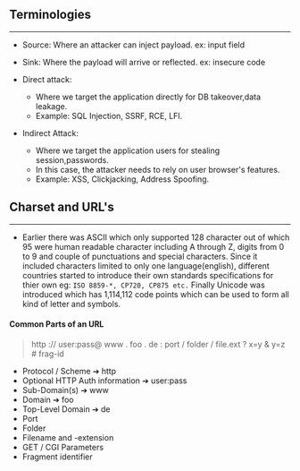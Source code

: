 ## Terminologies
----
* Source: Where an attacker can inject payload. ex: input field  
* Sink: Where the payload will arrive or reflected. ex: insecure code

* Direct attack: 
  * Where we target the application directly for DB takeover,data leakage.
  * Example: SQL Injection, SSRF, RCE, LFI.
* Indirect Attack:
  * Where we target the application users for stealing session,passwords.
  * In this case, the attacker needs to rely on user browser's features.
  * Example: XSS, Clickjacking, Address Spoofing.

## Charset and URL's
----
* Earlier there was ASCII which only supported 128 character out of which 95 were human readable character including A through Z, digits from 0 to 9 and couple of punctuations and special characters.
  Since it included characters limited to only one language(english), different countries started to introduce their own standards specifications for thier own eg: `ISO 8859-*, CP720, CP875 etc.`
  Finally Unicode was introduced which has 1,114,112 code points which can be used to form all kind of letter and symbols.
  
#### Common Parts of an URL

>http :// user:pass@ www . foo . de : port / folder / file.ext ? x=y & y=z # frag-id

* Protocol / Scheme ➔ http 
* Optional HTTP Auth information ➔ user:pass
* Sub-Domain(s) ➔ www
* Domain ➔ foo
* Top-Level Domain ➔ de
* Port
* Folder
* Filename and -extension
* GET / CGI Parameters
* Fragment identifier

